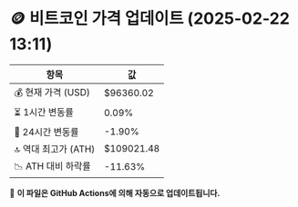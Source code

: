 # 🪙 비트코인 가격 업데이트 (2025-02-22 13:11)

| 항목                | 값 |
|--------------------|----------------|
| 💰 현재 가격 (USD) | $96360.02 |
| ⏳ 1시간 변동률    | 0.09% |
| 📆 24시간 변동률   | -1.90% |
| 🔝 역대 최고가 (ATH) | $109021.48 |
| 📉 ATH 대비 하락률 | -11.63% |

🔄 **이 파일은 GitHub Actions에 의해 자동으로 업데이트됩니다.**
